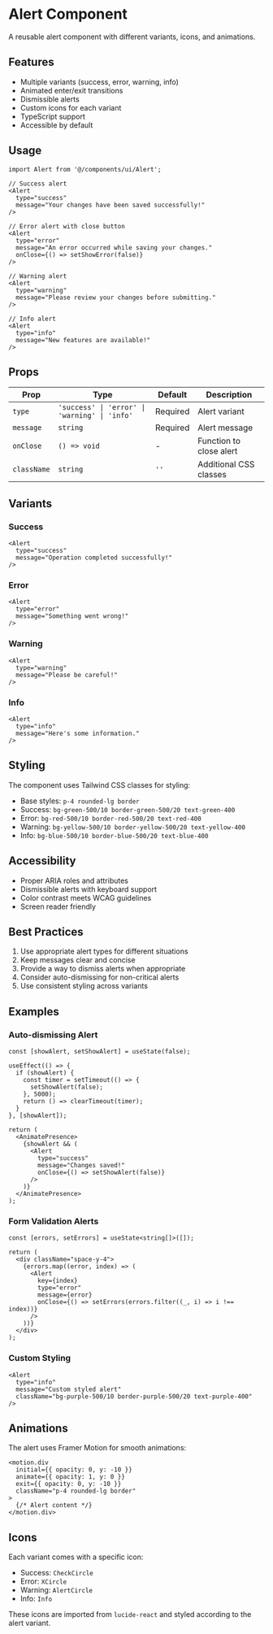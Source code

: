 # Alert Component

A reusable alert component with different variants, icons, and animations.

## Features
- Multiple variants (success, error, warning, info)
- Animated enter/exit transitions
- Dismissible alerts
- Custom icons for each variant
- TypeScript support
- Accessible by default

## Usage

```tsx
import Alert from '@/components/ui/Alert';

// Success alert
<Alert
  type="success"
  message="Your changes have been saved successfully!"
/>

// Error alert with close button
<Alert
  type="error"
  message="An error occurred while saving your changes."
  onClose={() => setShowError(false)}
/>

// Warning alert
<Alert
  type="warning"
  message="Please review your changes before submitting."
/>

// Info alert
<Alert
  type="info"
  message="New features are available!"
/>
```

## Props

| Prop | Type | Default | Description |
|------|------|---------|-------------|
| `type` | `'success' \| 'error' \| 'warning' \| 'info'` | Required | Alert variant |
| `message` | `string` | Required | Alert message |
| `onClose` | `() => void` | - | Function to close alert |
| `className` | `string` | `''` | Additional CSS classes |

## Variants

### Success
```tsx
<Alert
  type="success"
  message="Operation completed successfully!"
/>
```

### Error
```tsx
<Alert
  type="error"
  message="Something went wrong!"
/>
```

### Warning
```tsx
<Alert
  type="warning"
  message="Please be careful!"
/>
```

### Info
```tsx
<Alert
  type="info"
  message="Here's some information."
/>
```

## Styling

The component uses Tailwind CSS classes for styling:

- Base styles: `p-4 rounded-lg border`
- Success: `bg-green-500/10 border-green-500/20 text-green-400`
- Error: `bg-red-500/10 border-red-500/20 text-red-400`
- Warning: `bg-yellow-500/10 border-yellow-500/20 text-yellow-400`
- Info: `bg-blue-500/10 border-blue-500/20 text-blue-400`

## Accessibility

- Proper ARIA roles and attributes
- Dismissible alerts with keyboard support
- Color contrast meets WCAG guidelines
- Screen reader friendly

## Best Practices

1. Use appropriate alert types for different situations
2. Keep messages clear and concise
3. Provide a way to dismiss alerts when appropriate
4. Consider auto-dismissing for non-critical alerts
5. Use consistent styling across variants

## Examples

### Auto-dismissing Alert
```tsx
const [showAlert, setShowAlert] = useState(false);

useEffect(() => {
  if (showAlert) {
    const timer = setTimeout(() => {
      setShowAlert(false);
    }, 5000);
    return () => clearTimeout(timer);
  }
}, [showAlert]);

return (
  <AnimatePresence>
    {showAlert && (
      <Alert
        type="success"
        message="Changes saved!"
        onClose={() => setShowAlert(false)}
      />
    )}
  </AnimatePresence>
);
```

### Form Validation Alerts
```tsx
const [errors, setErrors] = useState<string[]>([]);

return (
  <div className="space-y-4">
    {errors.map((error, index) => (
      <Alert
        key={index}
        type="error"
        message={error}
        onClose={() => setErrors(errors.filter((_, i) => i !== index))}
      />
    ))}
  </div>
);
```

### Custom Styling
```tsx
<Alert
  type="info"
  message="Custom styled alert"
  className="bg-purple-500/10 border-purple-500/20 text-purple-400"
/>
```

## Animations

The alert uses Framer Motion for smooth animations:

```tsx
<motion.div
  initial={{ opacity: 0, y: -10 }}
  animate={{ opacity: 1, y: 0 }}
  exit={{ opacity: 0, y: -10 }}
  className="p-4 rounded-lg border"
>
  {/* Alert content */}
</motion.div>
```

## Icons

Each variant comes with a specific icon:

- Success: `CheckCircle`
- Error: `XCircle`
- Warning: `AlertCircle`
- Info: `Info`

These icons are imported from `lucide-react` and styled according to the alert variant. 